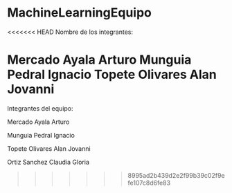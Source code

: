 # MachineLearningEquipo
<<<<<<< HEAD
Nombre de los integrantes:

Mercado Ayala Arturo
Munguia Pedral Ignacio
Topete Olivares Alan Jovanni
=======

Integrantes del equipo:

  Mercado Ayala Arturo
  
  Munguia Pedral Ignacio
  
  Topete Olivares Alan Jovanni
  
  Ortiz Sanchez Claudia Gloria

>>>>>>> 8995ad2b439d2e2f99b39c02f9efe107c8d6fe83
